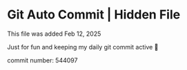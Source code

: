 # Git Auto Commit | Hidden File

This file was added Feb 12, 2025

Just for fun and keeping my daily git commit active 🤪

commit number: 544097
